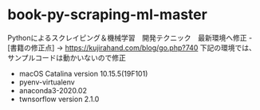 # book-py-scraping-ml-master
Pythonによるスクレイピング＆機械学習　開発テクニック　最新環境へ修正
-[書籍の修正点] → https://kujirahand.com/blog/go.php?740
下記の環境では、サンプルコードは動かいないので修正
 - macOS Catalina version 10.15.5(19F101)
 - pyenv-virtualenv
 - anaconda3-2020.02
 - twnsorflow version 2.1.0
